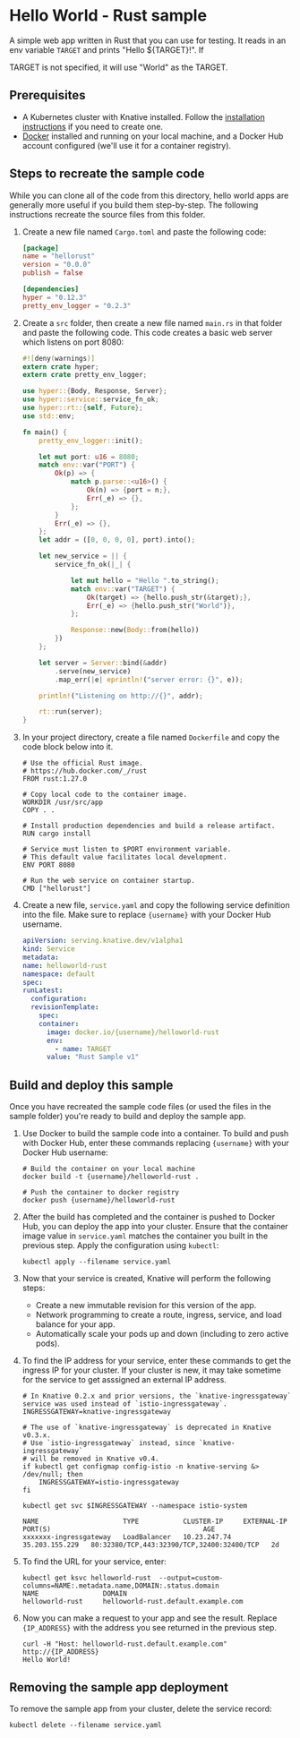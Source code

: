 # Hello World - Rust sample

A simple web app written in Rust that you can use for testing. It reads in an
env variable `TARGET` and prints "Hello \${TARGET}!". If

TARGET is not specified, it will use "World" as the TARGET.

## Prerequisites

- A Kubernetes cluster with Knative installed. Follow the
  [installation instructions](https://github.com/knative/docs/blob/master/docs/install/README.md)
  if you need to create one.
- [Docker](https://www.docker.com) installed and running on your local machine,
  and a Docker Hub account configured (we'll use it for a container registry).

## Steps to recreate the sample code

While you can clone all of the code from this directory, hello world apps are
generally more useful if you build them step-by-step. The following instructions
recreate the source files from this folder.

1. Create a new file named `Cargo.toml` and paste the following code:

   ```toml
   [package]
   name = "hellorust"
   version = "0.0.0"
   publish = false

   [dependencies]
   hyper = "0.12.3"
   pretty_env_logger = "0.2.3"
   ```

1. Create a `src` folder, then create a new file named `main.rs` in that folder
   and paste the following code. This code creates a basic web server which
   listens on port 8080:

   ```rust
   #![deny(warnings)]
   extern crate hyper;
   extern crate pretty_env_logger;

   use hyper::{Body, Response, Server};
   use hyper::service::service_fn_ok;
   use hyper::rt::{self, Future};
   use std::env;

   fn main() {
       pretty_env_logger::init();

       let mut port: u16 = 8080;
       match env::var("PORT") {
           Ok(p) => {
               match p.parse::<u16>() {
                   Ok(n) => {port = n;},
                   Err(_e) => {},
               };
           }
           Err(_e) => {},
       };
       let addr = ([0, 0, 0, 0], port).into();

       let new_service = || {
           service_fn_ok(|_| {

               let mut hello = "Hello ".to_string();
               match env::var("TARGET") {
                   Ok(target) => {hello.push_str(&target);},
                   Err(_e) => {hello.push_str("World")},
               };

               Response::new(Body::from(hello))
           })
       };

       let server = Server::bind(&addr)
           .serve(new_service)
           .map_err(|e| eprintln!("server error: {}", e));

       println!("Listening on http://{}", addr);

       rt::run(server);
   }
   ```

1. In your project directory, create a file named `Dockerfile` and copy the code
   block below into it.

   ```docker
   # Use the official Rust image.
   # https://hub.docker.com/_/rust
   FROM rust:1.27.0

   # Copy local code to the container image.
   WORKDIR /usr/src/app
   COPY . .

   # Install production dependencies and build a release artifact.
   RUN cargo install

   # Service must listen to $PORT environment variable.
   # This default value facilitates local development.
   ENV PORT 8080

   # Run the web service on container startup.
   CMD ["hellorust"]
   ```

1. Create a new file, `service.yaml` and copy the following service definition
   into the file. Make sure to replace `{username}` with your Docker Hub
   username.

   ```yaml
   apiVersion: serving.knative.dev/v1alpha1
   kind: Service
   metadata:
   name: helloworld-rust
   namespace: default
   spec:
   runLatest:
     configuration:
     revisionTemplate:
       spec:
       container:
         image: docker.io/{username}/helloworld-rust
         env:
           - name: TARGET
         value: "Rust Sample v1"
   ```

## Build and deploy this sample

Once you have recreated the sample code files (or used the files in the sample
folder) you're ready to build and deploy the sample app.

1. Use Docker to build the sample code into a container. To build and push with
   Docker Hub, enter these commands replacing `{username}` with your Docker Hub
   username:

   ```shell
   # Build the container on your local machine
   docker build -t {username}/helloworld-rust .

   # Push the container to docker registry
   docker push {username}/helloworld-rust
   ```

1. After the build has completed and the container is pushed to Docker Hub, you
   can deploy the app into your cluster. Ensure that the container image value
   in `service.yaml` matches the container you built in the previous step. Apply
   the configuration using `kubectl`:

   ```shell
   kubectl apply --filename service.yaml
   ```

1. Now that your service is created, Knative will perform the following steps:

   - Create a new immutable revision for this version of the app.
   - Network programming to create a route, ingress, service, and load balance
     for your app.
   - Automatically scale your pods up and down (including to zero active pods).

1. To find the IP address for your service, enter these commands to get the
   ingress IP for your cluster. If your cluster is new, it may take sometime for
   the service to get asssigned an external IP address.

   ```shell
   # In Knative 0.2.x and prior versions, the `knative-ingressgateway` service was used instead of `istio-ingressgateway`.
   INGRESSGATEWAY=knative-ingressgateway

   # The use of `knative-ingressgateway` is deprecated in Knative v0.3.x.
   # Use `istio-ingressgateway` instead, since `knative-ingressgateway`
   # will be removed in Knative v0.4.
   if kubectl get configmap config-istio -n knative-serving &> /dev/null; then
       INGRESSGATEWAY=istio-ingressgateway
   fi

   kubectl get svc $INGRESSGATEWAY --namespace istio-system

   NAME                     TYPE           CLUSTER-IP     EXTERNAL-IP      PORT(S)                                      AGE
   xxxxxxx-ingressgateway   LoadBalancer   10.23.247.74   35.203.155.229   80:32380/TCP,443:32390/TCP,32400:32400/TCP   2d

   ```

1. To find the URL for your service, enter:

   ```
   kubectl get ksvc helloworld-rust  --output=custom-columns=NAME:.metadata.name,DOMAIN:.status.domain
   NAME                DOMAIN
   helloworld-rust     helloworld-rust.default.example.com
   ```

1. Now you can make a request to your app and see the result. Replace
   `{IP_ADDRESS}` with the address you see returned in the previous step.

   ```shell
   curl -H "Host: helloworld-rust.default.example.com" http://{IP_ADDRESS}
   Hello World!
   ```

## Removing the sample app deployment

To remove the sample app from your cluster, delete the service record:

```shell
kubectl delete --filename service.yaml
```
